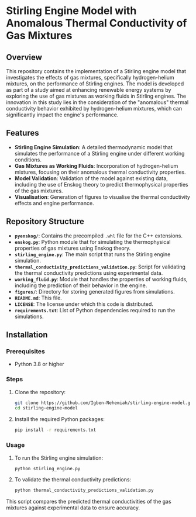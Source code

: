 # Stirling Engine Model with Anomalous Thermal Conductivity of Gas Mixtures

## Overview

This repository contains the implementation of a Stirling engine model that investigates the effects of gas mixtures, specifically hydrogen-helium mixtures, on the performance of Stirling engines. The model is developed as part of a study aimed at enhancing renewable energy systems by exploring the use of gas mixtures as working fluids in Stirling engines. The innovation in this study lies in the consideration of the "anomalous" thermal conductivity behavior exhibited by hydrogen-helium mixtures, which can significantly impact the engine's performance.

## Features

- **Stirling Engine Simulation**: A detailed thermodynamic model that simulates the performance of a Stirling engine under different working conditions.
- **Gas Mixtures as Working Fluids**: Incorporation of hydrogen-helium mixtures, focusing on their anomalous thermal conductivity properties.
- **Model Validation**: Validation of the model against existing data, including the use of Enskog theory to predict thermophysical properties of the gas mixtures.
- **Visualisation**: Generation of figures to visualise the thermal conductivity effects and engine performance.

## Repository Structure

- **`pyenskog/`**: Contains the precompiled `.whl` file for the C++ extensions.
- **`enskog.py`**: Python module that for simulating the thermophysical properties of gas mixtures using Enskog theory.
- **`stirling_engine.py`**: The main script that runs the Stirling engine simulation.
- **`thermal_conductivity_predictions_validation.py`**: Script for validating the thermal conductivity predictions using experimental data.
- **`working_fluid.py`**: Module that handles the properties of working fluids, including the prediction of their behavior in the engine.
- **`figures/`**: Directory for storing generated figures from simulations.
- **`README.md`**: This file.
- **`LICENSE`**: The license under which this code is distributed.
- **`requirements.txt`**: List of Python dependencies required to run the simulations.

## Installation

### Prerequisites

- Python 3.8 or higher

### Steps

1. Clone the repository:

   ```bash
   git clone https://github.com/Igben-Nehemiah/stirling-engine-model.git
   cd stirling-engine-model
2. Install the required Python packages:
    ```bash
    pip install -r requirements.txt

### Usage
1. To run the Stirling engine simulation:
    ```bash
    python stirling_engine.py
2. To validate the thermal conductivity predictions:
    ```bash
    python thermal_conductivity_predictions_validation.py
This script compares the predicted thermal conductivities of the gas mixtures against experimental data to ensure accuracy.


